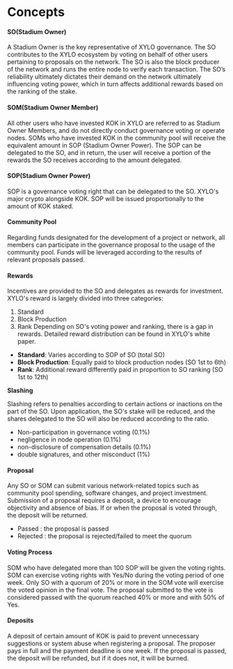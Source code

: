 # Concepts

#### SO(Stadium Owner)&#x20;

A Stadium Owner is the key representative of XYLO governance. The SO contributes to the XYLO ecosystem by voting on behalf of other users pertaining to proposals on the network. The SO is also the block producer of the network and runs the entire node to verify each transaction. The SO’s reliability ultimately dictates their demand on the network ultimately influencing voting power, which in turn affects additional rewards based on the ranking of the stake.

#### SOM(Stadium Owner Member)&#x20;

All other users who have invested KOK in XYLO are referred to as Stadium Owner Members, and do not directly conduct governance voting or operate nodes. SOMs who have invested KOK in the community pool will receive the equivalent amount in SOP (Stadium Owner Power). The SOP can be delegated to the SO, and in return, the user will receive a portion of the rewards the SO receives according to the amount delegated.

#### SOP(Stadium Owner Power)&#x20;

SOP is a governance voting right that can be delegated to the SO. XYLO's major crypto alongside KOK. SOP will be issued proportionally to the amount of KOK staked.

#### Community Pool&#x20;

Regarding funds designated for the development of a project or network, all members can participate in the governance proposal to the usage of the community pool. Funds will be leveraged according to the results of relevant proposals passed.

#### Rewards&#x20;

Incentives are provided to the SO and delegates as rewards for investment. XYLO's reward is largely divided into three categories:

1. Standard
2. Block Production
3. Rank Depending on SO's voting power and ranking, there is a gap in rewards. Detailed reward distribution can be found in XYLO's white paper.

* **Standard**: Varies according to SOP of SO (total SO)
* **Block Production**: Equally paid to block production nodes (SO 1st to 6th)
* **Rank**: Additional reward differently paid in proportion to SO ranking (SO 1st to 12th)

**Slashing**&#x20;

Slashing refers to penalties according to certain actions or inactions on the part of the SO. Upon application, the SO's stake will be reduced, and the shares delegated to the SO will also be reduced according to the ratio.

* Non-participation in governance voting (0.1%)
* negligence in node operation (0.1%)
* non-disclosure of compensation details (0.1%)
* double signatures, and other misconduct (1%)

#### Proposal&#x20;

Any SO or SOM can submit various network-related topics such as community pool spending, software changes, and project investment. Submission of a proposal requires a deposit, a device to encourage objectivity and absence of bias. If or when the proposal is voted through, the deposit will be returned.

* Passed : the proposal is passed
* Rejected : the proposal is rejected/failed to meet the quorum

#### Voting Process&#x20;

SOM who have delegated more than 100 SOP will be given the voting rights. SOM can exercise voting rights with Yes/No during the voting period of one week. Only SO with a quorum of 20% or more in the SOM vote will exercise the voted opinion in the final vote. The proposal submitted to the vote is considered passed with the quorum reached 40% or more and with 50% of Yes.

#### Deposits&#x20;

A deposit of certain amount of KOK is paid to prevent unnecessary suggestions or system abuse when registering a proposal. The proposer pays in full and the payment deadline is one week. If the proposal is passed, the deposit will be refunded, but if it does not, it will be burned.
